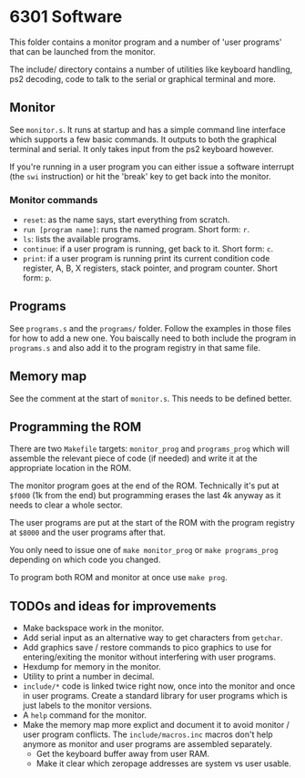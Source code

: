 # 6301 Software

This folder contains a monitor program and a number of 'user programs' that can
be launched from the monitor.

The include/ directory contains a number of utilities like keyboard handling,
ps2 decoding, code to talk to the serial or graphical terminal and more.

## Monitor

See `monitor.s`. It runs at startup and has a simple command line interface
which supports a few basic commands. It outputs to both the graphical terminal
and serial. It only takes input from the ps2 keyboard however.

If you're running in a user program you can either issue a software interrupt
(the `swi` instruction) or hit the 'break' key to get back into the monitor.

### Monitor commands

 * `reset`: as the name says, start everything from scratch.
 * `run [program name]`: runs the named program. Short form: `r`.
 * `ls`: lists the available programs.
 * `continue`: if a user program is running, get back to it. Short form: `c`.
 * `print`: if a user program is running print its current condition code
   register, A, B, X registers, stack pointer, and program counter. Short form: `p`.

## Programs

See `programs.s` and the `programs/` folder. Follow the examples in those files
for how to add a new one. You baiscally need to both include the program in
`programs.s` and also add it to the program registry in that same file.

## Memory map

See the comment at the start of `monitor.s`. This needs to be defined better.

## Programming the ROM

There are two `Makefile` targets: `monitor_prog` and `programs_prog` which will
assemble the relevant piece of code (if needed) and write it at the appropriate
location in the ROM.

The monitor program goes at the end of the ROM. Technically it's put at `$f000`
(1k from the end) but programming erases the last 4k anyway as it needs to clear
a whole sector.

The user programs are put at the start of the ROM with the program registry at
`$8000` and the user programs after that.

You only need to issue one of `make monitor_prog` or `make programs_prog`
depending on which code you changed.

To program both ROM and monitor at once use `make prog`.

## TODOs and ideas for improvements

 * Make backspace work in the monitor.
 * Add serial input as an alternative way to get characters from `getchar`.
 * Add graphics save / restore commands to pico graphics to use for
   entering/exiting the monitor without interfering with user programs.
 * Hexdump for memory in the monitor.
 * Utility to print a number in decimal.
 * `include/*` code is linked twice right now, once into the monitor and once in
   user programs. Create a standard library for user programs which is just
   labels to the monitor versions.
 * A `help` command for the monitor.
 * Make the memory map more explict and document it to avoid monitor / user
   program conflicts. The `include/macros.inc` macros don't help anymore as
   monitor and user programs are assembled separately.
   * Get the keyboard buffer away from user RAM.
   * Make it clear which zeropage addresses are system vs user usable.
